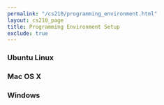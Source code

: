 ```yaml
---
permalink: "/cs210/programming_environment.html"
layout: cs210_page
title: Programming Environment Setup
exclude: true
---
```


### Ubuntu Linux

### Mac OS X

### Windows
